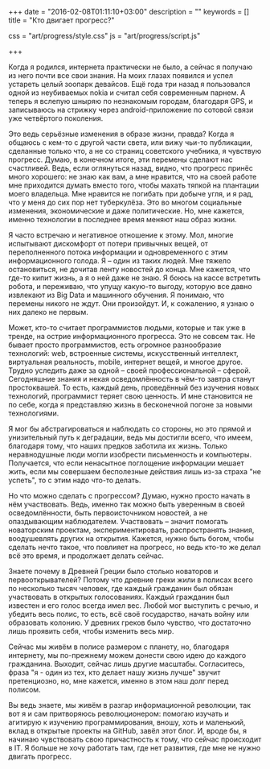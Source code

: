 +++
date = "2016-02-08T01:11:10+03:00"
description = ""
keywords = []
title = "Кто двигает прогресс?"

css = "art/progress/style.css"
js = "art/progress/script.js"

+++

Когда я родился, интернета практически не было, а сейчас я получаю из него почти все свои знания. На моих глазах появился и успел устареть целый зоопарк девайсов. Ещё года три назад я пользовался одной из неубиваемых nokia и считал себя современным парнем. А теперь я вслепую шныряю по незнакомым городам, благодаря GPS, и записываюсь на стрижку через android-приложение по сотовой связи уже четвёртого поколения.

Это ведь серьёзные изменения в образе жизни, правда? Когда я общаюсь с кем-то с другой части света, или вижу чьи-то публикации, сделанные только что, а не со страниц советского учебника, я чувствую прогресс. Думаю, в конечном итоге, эти перемены сделают нас счастливей. Ведь, если оглянуться назад, видно, что прогресс принёс много хорошего: не знаю как вам, а мне нравится, что на своей работе мне приходится думать вместо того, чтобы махать тяпкой на плантации моего владельца. Мне нравится не погибать при добыче угля, и я рад, что у меня до сих пор нет туберкулёза. Это во многом социальные изменения, экономические и даже политические. Но, мне кажется, именно технологии в последнее время меняют наш образ жизни.

Я часто встречаю и негативное отношение к этому. Мол, многие испытывают дискомфорт от потери привычных вещей, от переполненного потока информации и одновременного с этим информационного голода. Я &ndash; один из таких людей. Мне тяжело остановиться, не дочитав ленту новостей до конца. Мне кажется, что где-то кипит жизнь, а я о ней даже не знаю. Я боюсь на кассе встретить робота, и переживаю, что упущу какую-то выгоду, которую все давно извлекают из Big Data и машинного обучения. Я понимаю, что перемены никого не ждут. Они произойдут. И, к сожалению, я узнаю о них далеко не первым.

Может, кто-то считает программистов людьми, которые и так уже в тренде, на острие информационного прогресса. Это не совсем так. Не бывает просто программистов, есть огромное разнообразие технологий: web, встроенные системы, искусственный интеллект, виртуальная реальность, mobile, интернет вещей, и многое другое. Трудно уследить даже за одной &ndash; своей профессиональной &ndash; сферой. Сегодняшние знания и некая осведомлённость в чём-то завтра станут простоквашей. То есть, каждый день, проведённый без изучения новых технологий, программист теряет свою ценность. И мне становится не по себе, когда я представляю жизнь в бесконечной погоне за новыми технологиями.

Я мог бы абстрагироваться и наблюдать со стороны, но это прямой и унизительный путь к деградации, ведь мы достигли всего, что имеем, благодаря тому, что наших предков заботила их жизнь. Только неравнодушные люди могли изобрести письменность и компьютеры. Получается, что если ненасытное поглощение информации мешает жить, если мы совершаем бесполезные действия лишь из-за страха "не успеть", то с этим надо что-то делать.

Но что можно сделать с прогрессом? Думаю, нужно просто начать в нём участвовать. Ведь, именно так можно быть уверенным в своей осведомлённости, быть первоисточником новостей, а не опаздывающим наблюдателем. Участвовать &ndash; значит помогать новаторским проектам, экспериментировать, распространять знания, воодушевлять других на открытия. Кажется, нужно быть богом, чтобы сделать нечто такое, что повлияет на прогресс, но ведь кто-то же делал всё это время, и продолжает делать сейчас.

Знаете почему в Древней Греции было столько новаторов и первооткрывателей? Потому что древние греки жили в полисах всего по несколько тысяч человек, где каждый гражданин был обязан участвовать в открытых голосованиях. Каждый гражданин был известен и его голос всегда имел вес. Любой мог выступить с речью, и убедить весь полис, то есть, всё своё государство, начать войну или образовать колонию. У древних греков было чувство, что достаточно лишь проявить себя, чтобы изменить весь мир.

Сейчас мы живём в полисе размером с планету, но, благодаря интернету, мы по-прежнему можем донести свою идею до каждого гражданина. Выходит, сейчас лишь другие масштабы.  Согласитесь, фраза "я - один из тех, кто делает нашу жизнь лучше" звучит претенциозно, но, мне кажется, именно в этом наш долг перед полисом.

Вы ведь знаете, мы живём в разгар информационной революции, так вот я и сам притворяюсь революционером: помогаю изучать и агитирую к изучению программирования, вношу, хоть и маленький, вклад в открытые проекты на GitHub, завёл этот блог. И, вроде бы, я начинаю чувствовать свою причастность к тому, что сейчас происходит в IT. Я больше не хочу работать там, где нет развития, где мне не нужно двигать прогресс.
